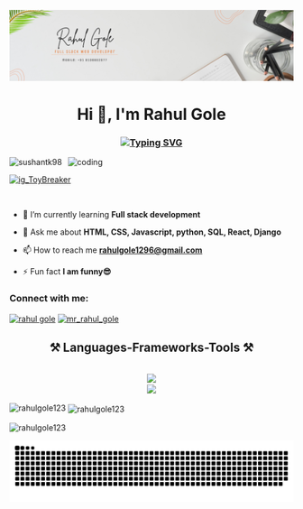 ![logo](https://github.com/RAHULGOLE123/RAHULGOLE123/blob/main/Grey%20Minimalist%20Linkedin%20Banner.png)

<h1 align="center">Hi 👋, I'm Rahul Gole</h1>
<h3 align="center"><a href="https://git.io/typing-svg"><img src="https://readme-typing-svg.demolab.com?font=Fira+Code&duration=5500&pause=1&vCenter=true&lines=I'm+a+Full-Stack+Developer;I'm+a+Front-end+Developer;I'm+a+Back-End+Developer;I'm+a+Web+Designer" alt="Typing SVG" /></a></h3>
<img align="right" alt="coding" width="400" src="https://i.pinimg.com/originals/b3/26/51/b326517cd8ca44b939a1bee41a7f103c.gif">

<p><img align="left" src="https://komarev.com/ghpvc/?username=sushantk98&label=Profile%20views&color=0e75b6&style=flat"
        alt="sushantk98" /> </p><br>
<p align="left"> <a href="https://x.com/ig_ToyBreaker?s=09" target="blank"><img src="https://img.shields.io/twitter/follow/RahulGole123?logo=twitter&style=flat" alt="ig_ToyBreaker" /></a> </p>    
<img align="right" width="400"
<br></br>

- 🌱 I’m currently learning **Full stack development**

- 💬 Ask me about **HTML, CSS, Javascript, python, SQL, React, Django**

- 📫 How to reach me **rahulgole1296@gmail.com**

- ⚡ Fun fact **I am funny😎**

<h3 align="left">Connect with me:</h3>
<p align="left">
<a href="https://fb.com/rahul gole" target="blank"><img align="center" src="https://raw.githubusercontent.com/rahuldkjain/github-profile-readme-generator/master/src/images/icons/Social/facebook.svg" alt="rahul gole" height="30" width="40" /></a>
<a href="https://instagram.com/mr_rahul_gole" target="blank"><img align="center" src="https://raw.githubusercontent.com/rahuldkjain/github-profile-readme-generator/master/src/images/icons/Social/instagram.svg" alt="mr_rahul_gole" height="30" width="40" /></a>
</p>

<h2 align="center">⚒️ Languages-Frameworks-Tools ⚒️</h2>
<br/>
<div align="center">
    <img src="https://skillicons.dev/icons?i=html,css,javascript,python,&theme=dark" /><br/>
    <img src="https://skillicons.dev/icons?i=nodejs,react,django,mysql,mongodb,vscode,git,l&theme=dark" /><br>
</div>

<p><img align="left" src="https://github-readme-stats.vercel.app/api/top-langs?username=rahulgole123&show_icons=true&locale=en&layout=compact" alt="rahulgole123" /></p>

<p>&nbsp;<img align="center" src="https://github-readme-stats.vercel.app/api?username=rahulgole123&show_icons=true&locale=en" alt="rahulgole123" /></p>

<p><img align="center" src="https://github-readme-streak-stats.herokuapp.com/?user=rahulgole123&" alt="rahulgole123" /></p>
<picture>
  <source
    media="(prefers-color-scheme: dark)"
    srcset="https://raw.githubusercontent.com/platane/snk/output/github-contribution-grid-snake-dark.svg"
  />
  <source
    media="(prefers-color-scheme: light)"
    srcset="https://raw.githubusercontent.com/platane/snk/output/github-contribution-grid-snake.svg"
  />
  <img
    alt="github contribution grid snake animation"
    src="https://raw.githubusercontent.com/platane/snk/output/github-contribution-grid-snake.svg"
  />
</picture>
